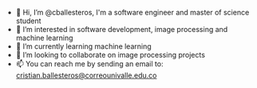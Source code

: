 - 👋 Hi, I’m @cballesteros, I'm a software engineer and master of science student
- 👀 I’m interested in software development, image processing and machine learning
- 🌱 I’m currently learning machine learning
- 💞️ I’m looking to collaborate on image processing projects
- 📫 You can reach me by sending an email to: cristian.ballesteros@correounivalle.edu.co

<!---
cballesteros/cballesteros is a ✨ special ✨ repository because its `README.md` (this file) appears on your GitHub profile.
You can click the Preview link to take a look at your changes.
--->
